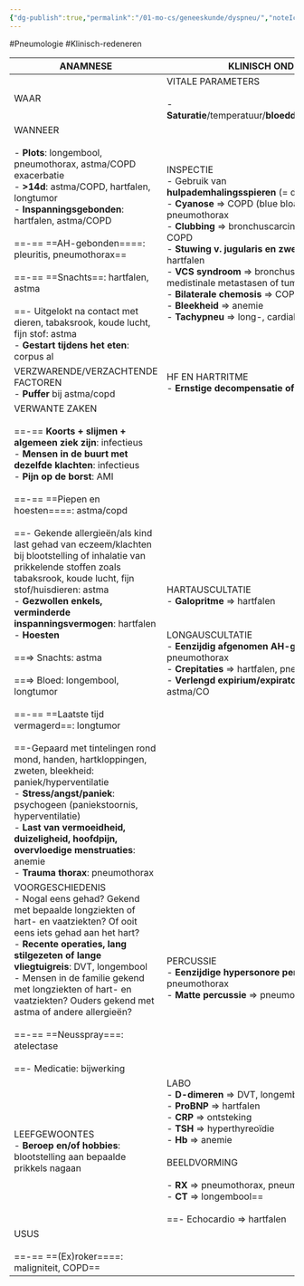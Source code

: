 ```yaml
---
{"dg-publish":true,"permalink":"/01-mo-cs/geneeskunde/dyspneu/","noteIcon":"","created":"2024-11-24T10:56:51.286+01:00","updated":"2024-12-29T13:58:43.817+01:00"}
---
```


#Pneumologie #Klinisch-redeneren 


| **ANAMNESE**                                                                                                                                                                                                                                                                                                                                                                                                                                                                                                                                                                                                                                                                                                                                                                                                                                                                                                                                                                                                   | **KLINISCH ONDERZOEK**                                                                                                                                                                                                                                                                                                                                                                                                                                                                       |
| -------------------------------------------------------------------------------------------------------------------------------------------------------------------------------------------------------------------------------------------------------------------------------------------------------------------------------------------------------------------------------------------------------------------------------------------------------------------------------------------------------------------------------------------------------------------------------------------------------------------------------------------------------------------------------------------------------------------------------------------------------------------------------------------------------------------------------------------------------------------------------------------------------------------------------------------------------------------------------------------------------------- | -------------------------------------------------------------------------------------------------------------------------------------------------------------------------------------------------------------------------------------------------------------------------------------------------------------------------------------------------------------------------------------------------------------------------------------------------------------------------------------------- |
| WAAR                                                                                                                                                                                                                                                                                                                                                                                                                                                                                                                                                                                                                                                                                                                                                                                                                                                                                                                                                                                                           | VITALE PARAMETERS  <br>  <br>- **Saturatie**/temperatuur/**bloeddruk**/pols/AHfrequentie                                                                                                                                                                                                                                                                                                                                                                                                     |
| WANNEER  <br>  <br>- **Plots**: longembool, pneumothorax, astma/COPD exacerbatie  <br>-  **>14d**: astma/COPD, hartfalen, longtumor  <br>-  **Inspanningsgebonden**: hartfalen, astma/COPD  <br>  <br>==-== ==AH-gebonden====: pleuritis, pneumothorax==  <br>  <br>==-== ==Snachts==: hartfalen, astma  <br>  <br>==- Uitgelokt na contact met dieren, tabaksrook, koude lucht, fijn stof: astma  <br>-  **Gestart tijdens het eten**: corpus al                                                                                                                                                                                                                                                                                                                                                                                                                                                                                                                                                              | INSPECTIE  <br>- Gebruik van  <br>**hulpademhalingsspieren** (= dyspneu)  <br>-  **Cyanose** => COPD (blue bloater), longembool, pneumothorax  <br>-  **Clubbing** => bronchuscarcinoom, longfibrose, COPD  <br>-  **Stuwing v. jugularis en zwelling enkels** => hartfalen  <br>-  **VCS syndroom** => bronchuscarcinoom, medistinale metastasen of tumor  <br>-  **Bilaterale chemosis** => COPD  <br>-  **Bleekheid** => anemie  <br>-  **Tachypneu** => long-, cardiale- en metabole aan |
| VERZWARENDE/VERZACHTENDE FACTOREN  <br>-  **Puffer** bij astma/copd                                                                                                                                                                                                                                                                                                                                                                                                                                                                                                                                                                                                                                                                                                                                                                                                                                                                                                                                            | HF EN HARTRITME  <br>  - **Ernstige decompensatie of ritmestoornis** => VKF                                                                                                                                                                                                                                                                                                                                                                                                                  |
| VERWANTE ZAKEN  <br>  <br>==-== **Koorts + slijmen + algemeen ziek zijn**: infectieus  <br>-  **Mensen in de buurt met dezelfde klachten**: infectieus  <br>-  **Pijn op de borst**: AMI  <br>  <br>==-== ==Piepen en hoesten====: astma/copd  <br>  <br>==- Gekende allergieën/als kind last gehad van eczeem/klachten bij blootstelling of inhalatie van prikkelende stoffen zoals tabaksrook, koude lucht, fijn stof/huisdieren: astma  <br>-  **Gezwollen enkels, verminderde inspanningsvermogen**: hartfalen  <br>-  **Hoesten**  <br>  <br>==⇒ Snachts: astma  <br>  <br>==⇒ Bloed: longembool, longtumor  <br>  <br>==-== ==Laatste tijd vermagerd==: longtumor  <br>  <br>==-Gepaard met tintelingen rond mond, handen, hartkloppingen, zweten, bleekheid: paniek/hyperventilatie  <br>-  **Stress/angst/paniek**: psychogeen (paniekstoornis, hyperventilatie)  <br>-  **Last van vermoeidheid, duizeligheid, hoofdpijn, overvloedige menstruaties**: anemie  <br>-  **Trauma thorax**: pneumothorax | HARTAUSCULTATIE  <br>-  **Galopritme** => hartfalen  <br>  <br>  <br>LONGAUSCULTATIE  <br>-  **Eenzijdig afgenomen AH-geluid** => pneumothorax  <br>-  **Crepitaties** => hartfalen, pneumonie, longfibrose  <br>-  **Verlengd expirium/expiratoire wheezing** => astma/CO                                                                                                                                                                                                                   |
| VOORGESCHIEDENIS  <br>- Nogal eens gehad? Gekend met bepaalde longziekten of hart- en vaatziekten? Of ooit eens iets gehad aan het hart?  <br>-  **Recente operaties, lang stilgezeten of lange vliegtuigreis**: DVT, longembool  <br>- Mensen in de familie gekend met longziekten of hart- en vaatziekten? Ouders gekend met astma of andere allergieën?  <br>  <br>==-== ==Neusspray===: atelectase  <br>  <br>==- Medicatie: bijwerking                                                                                                                                                                                                                                                                                                                                                                                                                                                                                                                                                                    | PERCUSSIE  <br>-  **Eenzijdige hypersonore percussie** => pneumothorax  <br>-  **Matte percussie** => pneumonie, atelectas                                                                                                                                                                                                                                                                                                                                                                   |
| LEEFGEWOONTES  <br>-  **Beroep en/of hobbies**: blootstelling aan bepaalde prikkels nagaan                                                                                                                                                                                                                                                                                                                                                                                                                                                                                                                                                                                                                                                                                                                                                                                                                                                                                                                     | LABO  <br>-  **D-dimeren** => DVT, longembool  <br>-  **ProBNP** => hartfalen  <br>-  **CRP** => ontsteking  <br>-  **TSH** => hyperthyreoïdie  <br>-  **Hb** => anemie  <br>  <br>BEELDVORMING  <br>  <br>- **RX** => pneumothorax, pneumonie, hartfalen  <br>-  **CT** => longembool==  <br>  <br>==- Echocardio => hartfalen                                                                                                                                                              |
| USUS  <br>  <br>==-== ==(Ex)roker====: maligniteit, COPD==                                                                                                                                                                                                                                                                                                                                                                                                                                                                                                                                                                                                                                                                                                                                                                                                                                                                                                                                                     |                                                                                                                                                                                                                                                                                                                                                                                                                                                                                              |

